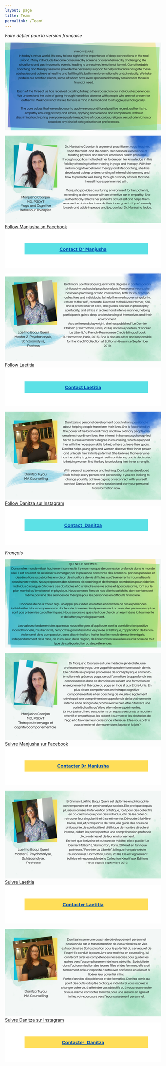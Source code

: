 ```yaml
---
layout: page
title: Team
permalink: /Team/
---
```

<i> Faire défiler pour la version française </i>

![Who we are](/assets/images/introeng.png "Who we are")


![Dr Manjusha Coonjan](/assets/images/manjushaeng.png "Dr Manjusha Coonjan")
[Follow Manjusha on Facebook](https://www.facebook.com/profile.php?id=100033228883018)
<a href="https://tyltonline.github.io/contact/"> ![Click here](/assets/images/manjushaabannereng.png "Click here") </a>


![Laetita Brahmani](/assets/images/leatitiaeng.png "Laetita Brahmani")
[Follow Laetitia](https://zedisyonevaoseanindyin.wordpress.com/home)
<a href="https://tyltonline.github.io/contact/"> ![Click here](/assets/images/laetitiabannereng.png "Click here")</a>

![Danitza Tuyau](/assets/images/danitzaeng.png "Danitza Tuyau")
[Follow Danitza sur Instagram](https://www.instagram.com/helpinghand_mu?utm_source=ig_web_button_share_sheet&igsh=ZDNlZDc0MzIxNw%3D%3D)
<a href="https://tyltonline.github.io/contact/"> ![Click here](/assets/images/danitzabannereng.png "Click here") </a>

<i> Français </i>

![Qui nous sommes](/assets/images/quinoussommes.png "Qui nous sommes")


![Dr Manjusha Coonjan](/assets/images/Manjusha.png "Dr Manjusha Coonjan")
[Suivre Manjusha sur Facebook](https://www.facebook.com/profile.php?id=100033228883018)
<a href="https://tyltonline.github.io/contact/"> ![Click here](/assets/images/ManjushaBanner.png "Click here") </a>


![Laetita Brahmani](/assets/images/Laetitia.png "Laetita Brahmani")
[Suivre Laetitia](https://zedisyonevaoseanindyin.wordpress.com/home)
<a href="https://tyltonline.github.io/contact/"> ![Click here](/assets/images/LaetitiaBanner.png "Click here")</a>

![Danitza Tuyau](/assets/images/Danitza.png "Danitza Tuyau")
[Suivre Danitza sur Instagram](https://www.instagram.com/helpinghand_mu?utm_source=ig_web_button_share_sheet&igsh=ZDNlZDc0MzIxNw%3D%3D)
<a href="https://tyltonline.github.io/contact/"> ![Click here](/assets/images/DanitzaBanner.png "Click here") </a>